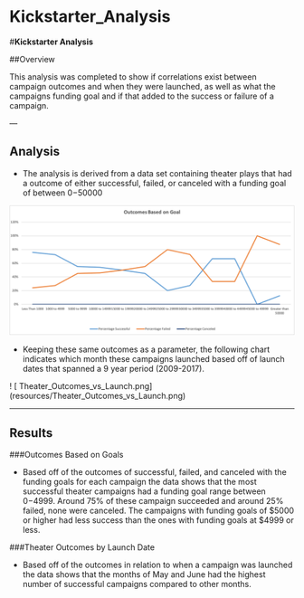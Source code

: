 # Kickstarter_Analysis
#**Kickstarter Analysis**

##Overview

This analysis was completed to show if correlations exist between campaign outcomes and when they were launched, as well as what the campaigns funding goal and if that added to the success or failure of a campaign. 

—

## Analysis

* The analysis is derived from a data set containing theater plays that had a outcome of either successful, failed, or canceled with a funding goal of between $0-$50000

![Outcomes_vs_Goals.png](resources/Outcomes_vs_Goals.png)

 
* Keeping these same outcomes as a parameter, the following chart indicates which month these campaigns launched based off of launch dates that spanned a 9 year period (2009-2017).

! [ Theater_Outcomes_vs_Launch.png] (resources/Theater_Outcomes_vs_Launch.png) 

---

## Results

###Outcomes Based on Goals

* Based off of the outcomes of successful, failed, and canceled with the funding goals for each campaign the data shows that the most successful theater campaigns had a funding goal range between $0-$4999.  Around 75% of these campaign succeeded and around 25% failed, none were canceled.  The campaigns with funding goals of $5000 or higher had less success than the ones with funding goals at $4999 or less.

###Theater Outcomes by Launch Date

* Based off of the outcomes in relation to when a campaign was launched the data shows that the months of May and June had the highest number of successful campaigns compared to other months.  
